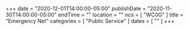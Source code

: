 +++
date = "2020-12-01T14:00:00-05:00"
publishDate = "2020-11-30T14:00:00-05:00"
endTime = ""
location = ""
ncs = [ "WC0G" ]
title = "Emergency Net"
categories = [ "Public Service" ]
dates = [ "" ]
+++
